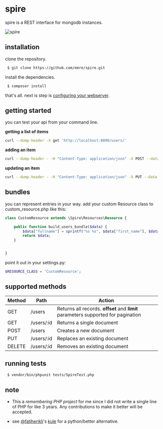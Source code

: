 # spire

spire is a REST interface for mongodb instances.

![spire](http://i.imgur.com/wLO0OxJ.png)


## installation

clone the repository.
```sh
 $ git clone https://github.com/emre/spire.git
```
install the dependencies.
```sh
 $ composer install
```
that's all. next is step is <a href="http://silex.sensiolabs.org/doc/web_servers.html">configuring your webserver</a>.

## getting started

you can test your api from your command line. 

**getting a list of items**
``` sh
curl --dump-header -X get 'http://localhost:8090/users/'
```
**adding an item**
``` sh
curl --dump-header - -H "Content-Type: application/json" -X POST --data '{"first_name":"John", "last_name":"Doe", "location": "Miami, FL"}' http://localhost/users/
```
**updating an item**
``` sh
curl --dump-header - -H "Content-Type: application/json" -X PUT --data '{"first_name":"Jane", "last_name": "Brown"}' http://localhost/users/:USER_ID:/
```

## bundles
you can represent entries in your way. add your custom Resource class to custom_resource.php like this:

``` php
class CustomResource extends \Spire\Resources\Resource {

    public function build_users_bundle($data) {
        $data["fullname"] = sprintf("%s %s", $data["first_name"], $data["last_name"]);
        return $data;
    }


}

```
point it out in your settings.py:
``` php
$RESOURCE_CLASS = 'CustomResource';
```


## supported methods

| Method        | Path          |           Action              |
| ------------- |---------------| ------------------------------|
| GET           | /users        | Returns all records. **offset** and **limit** parameters supported for pagination     |
| GET           | /users/:id    | Returns a single document     |
| POST          | /users        | Creates a new document        |
| PUT           | /users/:id    | Replaces an existing document |
| DELETE        | /users/:id    | Removes an existing document  |



## running tests

```sh
 $ vendor/bin/phpunit tests/SpireTest.php
```

## note
 - This a _remembering PHP project_ for me since I did not write a single line of PHP for like 3 years. Any contributions to make it better will be accepted.

 - see <a href="http://github.com/fatiherikli">@fatiherikli</a>'s <a href="http://github.com/fatiherikli/kule">kule</a> for a python/better alternative.


